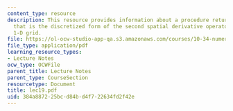 ```yaml
---
content_type: resource
description: This resource provides information about a procedure returns a matrix
  that is the discretized form of the second spatial derivative operator on a non-uniform
  1-D grid.
file: https://ol-ocw-studio-app-qa.s3.amazonaws.com/courses/10-34-numerical-methods-applied-to-chemical-engineering-fall-2005/384a887225bcd84bd4f722634fd2f42e_lec19.pdf
file_type: application/pdf
learning_resource_types:
- Lecture Notes
ocw_type: OCWFile
parent_title: Lecture Notes
parent_type: CourseSection
resourcetype: Document
title: lec19.pdf
uid: 384a8872-25bc-d84b-d4f7-22634fd2f42e
---
```

